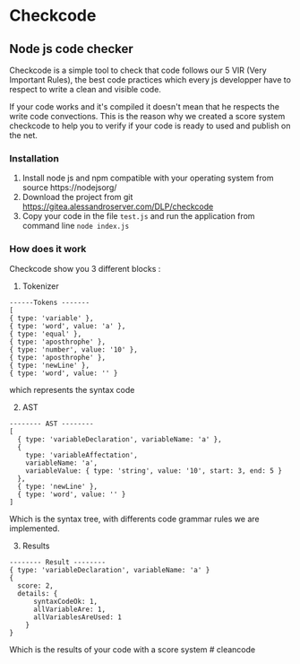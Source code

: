 # Checkcode

## Node js code checker 
Checkcode is a simple tool to check that code follows our 5 VIR (Very Important Rules), the 
best code practices which every js developper have to respect to write a clean and visible code.

If your code works and it's compiled it doesn't mean that he respects the write code convections. This is the reason why we created a score system checkcode to help you to verify if your code is ready to used and publish on the net.

### Installation
1) Install node js and npm compatible with your operating system from source https://nodejsorg/
2) Download the project from git https://gitea.alessandroserver.com/DLP/checkcode
3) Copy your code in the file `test.js` and run the application from command line `node index.js`

### How does it work
Checkcode show you 3 different blocks :
  1) Tokenizer
    
    ------Tokens -------
    [
    { type: 'variable' },
    { type: 'word', value: 'a' },
    { type: 'equal' },
    { type: 'aposthrophe' },
    { type: 'number', value: '10' },
    { type: 'aposthrophe' },
    { type: 'newLine' },
    { type: 'word', value: '' }

  which represents the syntax code 

  2) AST

    -------- AST --------
    [
      { type: 'variableDeclaration', variableName: 'a' },
      {
        type: 'variableAffectation',
        variableName: 'a',
        variableValue: { type: 'string', value: '10', start: 3, end: 5 }
      },
      { type: 'newLine' },
      { type: 'word', value: '' }
    ]
    
  Which is the syntax tree, with differents code grammar rules we are implemented.

  3) Results
    
    -------- Result --------
    { type: 'variableDeclaration', variableName: 'a' }
    {
      score: 2,
      details: { 
          syntaxCodeOk: 1, 
          allVariableAre: 1, 
          allVariablesAreUsed: 1
        }
    }

  Which is the results of your code with a score system # cleancode
